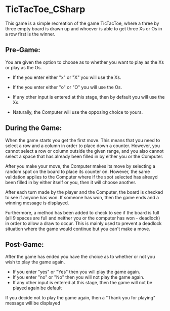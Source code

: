 # TicTacToe_CSharp

This game is a simple recreation of the game TicTacToe, where a three by three empty
board is drawn up and whoever is able to get three Xs or Os in a row first is the winner.




Pre-Game:
-------------------

You are given the option to choose as to whether you want to play as the Xs or play
as the Os.

- If the you enter either "x" or "X" you will use the Xs.
- If the you enter either "o" or "O" you will use the Os.
- If any other input is entered at this stage, then by default you will use the Xs.

- Naturally, the Computer will use the opposing choice to yours.




During the Game:
-------------------

When the game starts you get the first move. This means that you need to select a row
and a column in order to place down a counter. However, you cannot select a row or column
outside the given range, and you also cannot select a space that has already been filled in
by either you or the Computer.

After you make your move, the Computer makes its move by selecting a random spot on the board
to place its counter on. However, the same validation applies to the Computer where if the spot
selected has alreayd been filled in by either itself or you, then it will choose another.

After each turn made by the player and the Computer, the board is checked to see if anyone has won.
If someone has won, then the game ends and a winning message is displayed.

Furthermore, a method has been added to check to see if the board is full (all 9 spaces are full and
neither you or the computer has won - deadlock) in order to allow a draw to occur. This is mainly used
to prevent a deadlock situation where the game would continue but you can't make a move.




Post-Game:
-------------------

After the game has ended you have the choice as to whether or not you wish to play the game again.

- If you enter "yes" or "Yes" then you will play the game again.
- If you enter "no" or "No" then you will not play the game again.
- If any other input is entered at this stage, then the game will not be played again be default

If you decide not to play the game again, then a "Thank you for playing" message will be displayed




